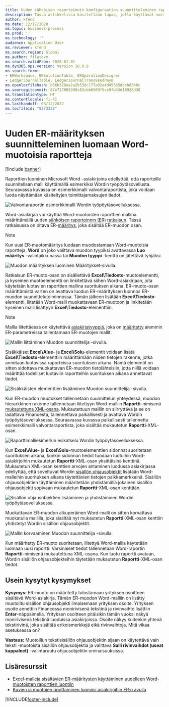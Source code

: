 ```yaml
---
title: Uuden sähköisen raportoinnin konfiguraation suunnitteleminen raporttien luomiseksi Word-muodossa
description: Tässä artikkelissa käsitellään tapaa, jolla käyttävät voivat määrittää uuden sähköisen raportoinnin (ER) muodon luomaan raportteja Microsoft Word -asiakirjoina.
author: kfend
ms.date: 12/17/2020
ms.topic: business-process
ms.prod: ''
ms.technology: ''
audience: Application User
ms.reviewer: kfend
ms.search.region: Global
ms.author: filatovm
ms.search.validFrom: 2020-01-01
ms.dyn365.ops.version: Version 10.0.6
ms.search.form:
- ERWorkspace, ERSolutionTable, EROperationDesigner
- LedgerJournalTable, LedgerJournalTransVendPaym
ms.openlocfilehash: b56b328aa2a2b53dc177a02a4d453e5dbcb8340c
ms.sourcegitcommit: 87e727005399c82cbb6509f5ce9fb33d18928d30
ms.translationtype: HT
ms.contentlocale: fi-FI
ms.lasthandoff: 08/12/2022
ms.locfileid: "9273335"
---
```

# <a name="design-a-new-er-configuration-to-generate-reports-in-word-format"></a>Uuden ER-määrityksen suunnitteleminen luomaan Word-muotoisia raportteja

[!include [banner](../includes/banner.md)]

Raporttien luominen Microsoft Word -asiakirjoina edellyttää, että raporteille suunnitellaan malli käyttämällä esimerkiksi Wordin työpöytäsovellusta. Seuraavassa kuvassa on esimerkkimalli valvontaraportista, joka voidaan luoda näyttämään käsiteltyjen toimittajamaksujen tiedot.

![Valvontaraportin esimerkkimalli Wordin työpöytäsovelluksessa.](./media/er-design-configuration-word-image1.png)

Word-asiakirjaa voi käyttää Word-muotoisten raporttien mallina määrittämällä uuden [sähköisen raportoinnin (ER)](general-electronic-reporting.md) [ratkaisun](er-quick-start1-new-solution.md). Tässä ratkaisussa on oltava ER-[määritys](general-electronic-reporting.md#Configuration), joka sisältää ER-muodon osan.

> [!NOTE]
> Kun uusi ER-muotomääritys luodaan muodostamaan Word-muotoisia raportteja, **Word** on joko valittava muodon tyypiksi avattavassa **Luo määritys** -valintaikkunassa tai **Muodon tyyppi** -kenttä on jätettävä tyhjäksi.

![Muodon määrityksen luominen Määritykset-sivulla.](./media/er-design-configuration-word-image2.gif)

Ratkaisun ER-muoto-osan on sisällettävä **Excel\\Tiedosto**-muotoelementti, ja kyseinen muotoelementti on linkitettävä siihen Word-asiakirjaan, jota käytetään luotavien raporttien mallina suorituksen aikana. ER-muoto-osan määrittämistä varten on avattava luodun ER-määrityksen luonnos ER-muodon suunnittelutoiminnossa. Tämän jälkeen lisätään **Excel\\Tiedosto**-elementti, liitetään Word-malli muokattavaan ER-muotoon ja linkitetään kyseinen malli lisättyyn **Excel\\Tiedosto**-elementtiin.

> [!NOTE]
> Mallia liitettäessä on käytettävä [asiakirjatyyppiä](../../fin-ops/organization-administration/configure-document-management.md#configure-document-types), joka on [määritetty](electronic-reporting-er-configure-parameters.md#parameters-to-manage-documents) aiemmin ER-parametreissa tallentamaan ER-muotojen mallit.

![Mallin liittäminen Muodon suunnittelija -sivulla.](./media/er-design-configuration-word-image3.gif)

Sisäkkäiset **Excel\\Alue**- ja **Excel\\Solu**-elementit voidaan lisätä **Excel\\Tiedosto**-elementtiin määrittämään niiden tietojen rakenne, jotka annetaan luotavissa raporteissa suorituksen aikana. Nämä elementit on sitten sidottava muokattavan ER-muodon tietolähteisiin, jotta niillä voidaan määrittää todelliset luotaviin raportteihin suorituksen aikana annettavat tiedot.

![Sisäkkäisten elementtien lisääminen Muodon suunnittelija -sivulla.](./media/er-design-configuration-word-image4.gif)

Kun ER-muodon muutokset tallennetaan suunnittelun yhteydessä, muodon hierarkkinen rakenne tallennetaan liitettyyn Word-malliin **Raportti**-nimisenä [mukautettuna XML-osana](/visualstudio/vsto/custom-xml-parts-overview). Mukautettuun malliin on siirryttävä ja se on ladattava Financesta, tallennettava paikallisesti ja avattava Wordin työpöytäsovelluksessa. Seuraavassa kuvassa paikallisesti tallennettu esimerkkimalli valvontaraportista, joka sisältää mukautetun **Raportti**-XML-osan.

![Raporttimalliesimerkin esikatselu Wordin työpöytäsovelluksessa.](./media/er-design-configuration-word-image5.gif)

Kun **Excel\\Alue**- ja **Excel\\Solu**-muotoelementtien sidonnat suoritetaan suorituksen aikana, kunkin sidonnan tiedot tuodaan luotuihin Word-asiakirjoihin mukautetun **Raportti**-XML-osan yksittäisinä kenttinä. Mukautetun XML-osan kenttien arvojen antaminen luodussa asiakirjassa edellyttää, että soveltuvat Wordin [sisällön ohjausobjektit](/office/client-developer/word/content-controls-in-word) lisätään Word-malleihin suorituksen aikana täytettävien tietojen paikkamerkkeinä. Sisällön ohjausobjektien täyttäminen määritetään yhdistämällä jokainen sisällön ohjausobjekti sopivaan mukautetun **Raportti**-XML-osan kenttään.

![Sisällön ohjausobjektien lisääminen ja yhdistäminen Wordin työpöytäsovelluksessa.](./media/er-design-configuration-word-image6.gif)

Muokattavan ER-muodon alkuperäinen Word-malli on sitten korvattava muokatulla mallilla, joka sisältää nyt mukautetun **Raportti**-XML-osan kenttiin yhdistetyt Wordin sisällön ohjausobjektit.

![Mallin korvaaminen Muodon suunnittelija -sivulla.](./media/er-design-configuration-word-image7.gif)

Kun määritetty ER-muoto suoritetaan, liitettyä Word-mallia käytetään luomaan uusi raportti: Varsinaiset tiedot tallennetaan Word-raportin **Raportti**-nimisenä mukautettuna XML-osana. Kun luotu raportti avataan, Wordin sisällön ohjausobjekteihin täytetään mukautetun **Raportti**-XML-osan tiedot.

## <a name="frequently-asked-questions"></a>Usein kysytyt kysymykset

**Kysymys:** ER-muoto on määritetty tulostamaan yrityksen osoitteen sisältävä Word-asiakirja. Tämän ER-muodon Word-malliin on lisätty muotoiltu sisällön ohjausobjekti ilmaisemaan yrityksen osoite. Yrityksen osoite annettiin Financessa monirivisenä tekstinä ja rivinvaihto lisättiin **Enter**-näppäimellä. Yrityksen osoitteen pitäisikin tämän vuoksi näkyä monirivisenä tekstinä luoduissa asiakirjoissa. Osoite näkyy kuitenkin yhtenä tekstirivinä, joka sisältää erikoismerkkejä eikä rivinvaihtoja. Mitä vikaa asetuksessa on?

**Vastaus:** Muotoillun tekstisisällön ohjausobjektin sijaan on käytettävä vain teksti -muotoista sisällön ohjausobjektia ja valittava **Salli rivinvaihdot (useat kappaleet)** -valintaruutu ohjausobjektin ominaisuuksissa.

## <a name="additional-resources"></a>Lisäresurssit

- [Excel-malleja sisältävien ER-määritysten käyttäminen uudelleen Word-muotoisten raporttien luontiin](./tasks/er-design-configuration-word-2016-11.md)
- [Kuvien ja muotojen upottaminen luomiisi asiakirjoihin ER:n avulla](electronic-reporting-embed-images-shapes.md#embed-an-image-in-a-word-document)


[!INCLUDE[footer-include](../../../includes/footer-banner.md)]
